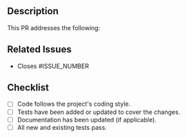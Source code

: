 ## Description

This PR addresses the following:

## Related Issues

- Closes #ISSUE_NUMBER

## Checklist

- [ ] Code follows the project's coding style.
- [ ] Tests have been added or updated to cover the changes.
- [ ] Documentation has been updated (if applicable).
- [ ] All new and existing tests pass.
